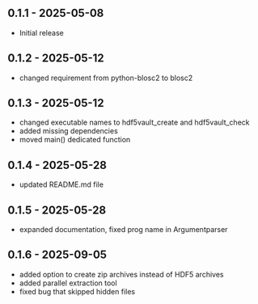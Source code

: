 ## 0.1.1 - 2025-05-08
- Initial release

## 0.1.2 - 2025-05-12
- changed requirement from python-blosc2 to blosc2

## 0.1.3 - 2025-05-12
- changed executable names to hdf5vault_create and hdf5vault_check
- added missing dependencies
- moved main() dedicated function

## 0.1.4 - 2025-05-28
- updated README.md file

## 0.1.5 - 2025-05-28
- expanded documentation, fixed prog name in Argumentparser

## 0.1.6 - 2025-09-05
- added option to create zip archives instead of HDF5 archives
- added parallel extraction tool 
- fixed bug that skipped hidden files
